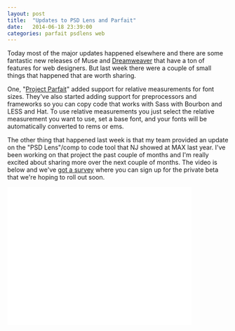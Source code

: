 ```yaml
---
layout: post
title:  "Updates to PSD Lens and Parfait"
date:   2014-06-18 23:39:00
categories: parfait psdlens web
---
```

Today most of the major updates happened elsewhere and there are some fantastic new releases of Muse and [Dreamweaver](http://blogs.adobe.com/dreamweaver/2014/06/2014-release-of-dreamweaver-cc.html) that have a ton of features for web designers. But last week there were a couple of small things that happened that are worth sharing.

One, "[Project Parfait](https://projectparfait.adobe.com/)" added support for relative measurements for font sizes. They've also started adding support for preprocessors and frameworks so you can copy code that works with Sass with Bourbon and LESS and Hat. To use relative measurements you just select the relative measurement you want to use, set a base font, and your fonts will be automatically converted to rems or ems.

The other thing that happened last week is that my team provided an update on the "PSD Lens"/comp to code tool that NJ showed at MAX last year. I've been working on that project the past couple of months and I'm really excited about sharing more over the next couple of months. The video is below and we've [got a survey](bit.ly/comptocode) where you can sign up for the private beta that we're hoping to roll out soon.

<iframe width="420" height="315" src="//www.youtube.com/embed/6IdgnbAShnI" frameborder="0" allowfullscreen></iframe>